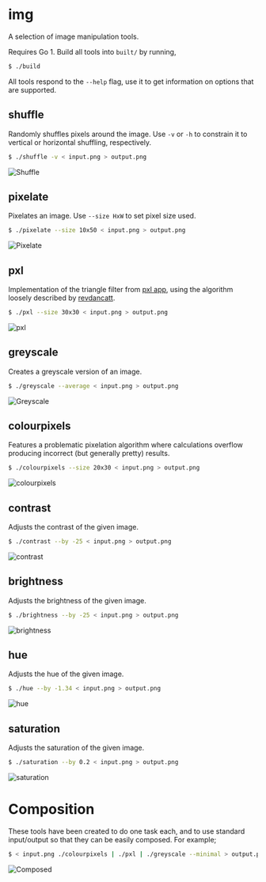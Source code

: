 # img

A selection of image manipulation tools.

Requires Go 1. Build all tools into `built/` by running,

``` bash
$ ./build
```

All tools respond to the `--help` flag, use it to get information on options
that are supported.

## shuffle

Randomly shuffles pixels around the image. Use `-v` or `-h` to constrain it to
vertical or horizontal shuffling, respectively.

``` bash
$ ./shuffle -v < input.png > output.png
```

![Shuffle](http://github.com/hawx/img/raw/master/examples/shuffle.png)

## pixelate

Pixelates an image. Use `--size HxW` to set pixel size used.

``` bash
$ ./pixelate --size 10x50 < input.png > output.png
```

![Pixelate](http://github.com/hawx/img/raw/master/examples/pixelate.png)

## pxl

Implementation of the triangle filter from [pxl app][pxlapp], using the
algorithm loosely described by [revdancatt][rev].

``` bash
$ ./pxl --size 30x30 < input.png > output.png
```

![pxl](http://github.com/hawx/img/raw/master/examples/pxl.png)

## greyscale

Creates a greyscale version of an image.

``` bash
$ ./greyscale --average < input.png > output.png
```

![Greyscale](http://github.com/hawx/img/raw/master/examples/greyscale.png)

## colourpixels

Features a problematic pixelation algorithm where calculations overflow
producing incorrect (but generally pretty) results.

``` bash
$ ./colourpixels --size 20x30 < input.png > output.png
```

![colourpixels](http://github.com/hawx/img/raw/master/examples/colourpixels.png)

## contrast

Adjusts the contrast of the given image.

``` bash
$ ./contrast --by -25 < input.png > output.png
```

![contrast](http://github.com/hawx/img/raw/master/examples/contrast.png)

## brightness

Adjusts the brightness of the given image.

``` bash
$ ./brightness --by -25 < input.png > output.png
```

![brightness](http://github.com/hawx/img/raw/master/examples/brightness.png)

## hue

Adjusts the hue of the given image.

``` bash
$ ./hue --by -1.34 < input.png > output.png
```

![hue](http://github.com/hawx/img/raw/master/examples/hue.png)

## saturation

Adjusts the saturation of the given image.

``` bash
$ ./saturation --by 0.2 < input.png > output.png
```

![saturation](http://github.com/hawx/img/raw/master/examples/saturation.png)

# Composition

These tools have been created to do one task each, and to use standard
input/output so that they can be easily composed. For example;

``` bash
$ < input.png ./colourpixels | ./pxl | ./greyscale --minimal > output.png
```

![Composed](http://github.com/hawx/img/raw/master/examples/composed.png)


[pxlapp]: http://kohlberger.net/apps/pxl
[rev]:    http://revdancatt.com/2012/03/31/the-pxl-effect-with-javascript-and-canvas-and-maths/
